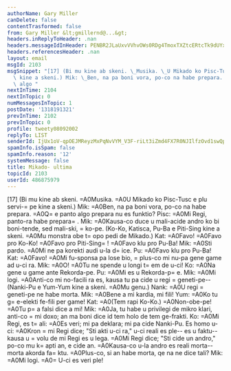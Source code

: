 ```yaml
---
authorName: Gary Miller
canDelete: false
contentTrasformed: false
from: Gary Miller &lt;gmillernd@...&gt;
headers.inReplyToHeader: .nan
headers.messageIdInHeader: PENBR2JLaUxvVVhvOWs0RDg4TmoxTXZtcERtcTk9dUYxZWlyekJzYWVySFdiRjZ1bnJLd0BtYWlsLmdtYWlsLmNvbT4=
headers.referencesHeader: .nan
layout: email
msgId: 2103
msgSnippet: "[17] (Bi mu kine ab skeni. \_Musika. \_U Mikado ko Pisc-Tusc e plu servi-pe\
  \ kine a skeni.) Mik: \_Ben, na pa boni vora, po-co na habe prepara. \_Qe panto\
  \ algo "
nextInTime: 2104
nextInTopic: 0
numMessagesInTopic: 1
postDate: '1318191321'
prevInTime: 2102
prevInTopic: 0
profile: tweety08092002
replyTo: LIST
senderId: IjUx1oV-qpOEJMReyzMxPqNvVYM_V3F-riLt3iZmd4FX7R0NJIlfzOvd1swQpYl2WUXfwo2bL8eZ9VGGoDdzO6PblBC727yY
spamInfo.isSpam: false
spamInfo.reason: '12'
systemMessage: false
title: Mikado- ultima
topicId: 2103
userId: 486875979
---
```


[17]
(Bi mu kine ab skeni. =A0Musika. =A0U Mikado ko Pisc-Tusc e plu servi-=
pe
kine a skeni.)
Mik: =A0Ben, na pa boni vora, po-co na habe prepara. =A0Q=
e panto algo
prepara nu es funktio?
Pisc: =A0Mi Regi, panto-ra habe prepara=
.
Mik: =A0Kausa-co duce u mali-acide andro ko bi boni-tende, sed mali-ski, =
ko-pe.
(Ko-Ko, Katisca, Pu-Ba e Piti-Sing kine a skeni. =A0Mu monstra obe t=
opo
pedi de Mikado.)
Kat: =A0Favo! =A0Favo pro Ko-Ko! =A0Favo pro Piti-Sing=
! =A0Favo klu pro Pu-Ba!
Mik: =A0Sti pardo. =A0Mi ne pa korekti audi u-la d=
ice.
Pu: =A0Favo klu pro Pu-Ba!
Kat: =A0Favo! =A0Mi fu-sponsa pa lose bio, =
plus-co mi nu-pa gene game ad u-ci ra.
Mik: =A0O! =A0Tu ne spende u longi t=
em de u-ci!
Ko: =A0Na gene u game ante Rekorda-pe.
Pu: =A0Mi es u Rekorda-p=
e.
Mik: =A0Mi logi. =A0Anti-co mi no-facili ra es, kausa tu pa cide u regi =
geneti-pe--
(Nanki-Pu e Yum-Yum kine a skeni. =A0Mu genu.)
Nank: =A0U regi =
geneti-pe ne habe morta.
Mik: =A0Bene a mi kardia, mi fili!
Yum: =A0Ko tu g=
e-elekti fe-fili per game!
Kat: =A0(Tem rapi Ko-Ko.) =A0Non-obe-pe! =A0Tu p=
a falsi dice a mi!
Mik: =A0Ja, tu habe u privilegi de mikro klari, anti-co =
mi doxo; an ma
boni dice id tem holo de tem ge-frakti.
Ko: =A0Mi Regi, es t=
ali: =A0Es veri; mi pa deklara; mi pa cide Nanki-Pu.
Es homo u-ci: =A0Kron =
mi Regi dice; "Sti akti u-ci ra," u-ci reali es
ple-- es u faktu-- kausa u =
volu de mi Regi es u lega. =A0Mi Regi dice;
"Sti cide un andro," po-co mu k=
apti an, e cide an. =A0Kausa-co u-la
andro es reali morta-- morta akorda fa=
ktu. =A0Plus-co, si an habe morta,
qe na ne dice tali?
Mik: =A0Mi logi. =A0=
U-ci es veri ple!


